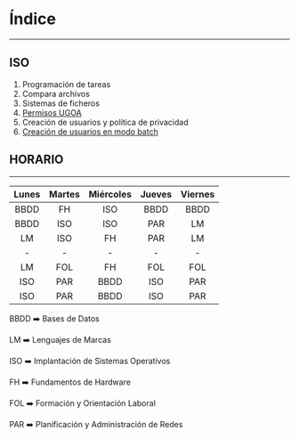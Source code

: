# Índice

---
## ISO
1. Programación de tareas
2. Compara archivos
3. Sistemas de ficheros
4. [Permisos UGOA](iso/permisosUgoa.md)
5. Creación de usuarios y política de privacidad
6. [Creación de usuarios en modo batch](iso/usuariosbash.md)


## HORARIO

---

| Lunes | Martes | Miércoles | Jueves | Viernes |
|:-----:|:------:|:---------:|:------:|:-------:|
| BBDD  | FH     | ISO       | BBDD   | BBDD    |
| BBDD  | ISO    | ISO       | PAR    | LM      |
| LM    | ISO    | FH        | PAR    | LM      |
| -     | -      | -         | -      | -       |
| LM    | FOL    | FH        | FOL    | FOL     |
| ISO   | PAR    | BBDD      | ISO    | PAR     |
| ISO   | PAR    | BBDD      | ISO    | PAR     |

BBDD :arrow_right: Bases de Datos

LM :arrow_right: Lenguajes de Marcas

ISO :arrow_right: Implantación de Sistemas Operativos

FH :arrow_right: Fundamentos de Hardware

FOL :arrow_right: Formación y Orientación Laboral

PAR :arrow_right: Planificación y Administración de Redes
